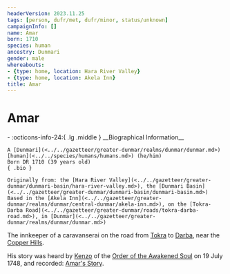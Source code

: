 ```yaml
---
headerVersion: 2023.11.25
tags: [person, dufr/met, dufr/minor, status/unknown]
campaignInfo: []
name: Amar
born: 1710
species: human
ancestry: Dunmari
gender: male
whereabouts:
- {type: home, location: Hara River Valley}
- {type: home, location: Akela Inn}
title: Amar
---
```

# Amar
<div class="grid cards ext-narrow-margin ext-one-column" markdown>
- :octicons-info-24:{ .lg .middle } __Biographical Information__

    A [Dunmari](<../../gazetteer/greater-dunmar/realms/dunmar/dunmar.md>) [human](<../../species/humans/humans.md>) (he/him)  
    Born DR 1710 (39 years old)  
    { .bio }

    Originally from: the [Hara River Valley](<../../gazetteer/greater-dunmar/dunmari-basin/hara-river-valley.md>), the [Dunmari Basin](<../../gazetteer/greater-dunmar/dunmari-basin/dunmari-basin.md>)
    Based in the [Akela Inn](<../../gazetteer/greater-dunmar/realms/dunmar/central-dunmar/akela-inn.md>), on the [Tokra-Darba Road](<../../gazetteer/greater-dunmar/roads/tokra-darba-road.md>), in [Dunmar](<../../gazetteer/greater-dunmar/realms/dunmar/dunmar.md>)
</div>


The innkeeper of a caravanserai on the road from [Tokra](<../../gazetteer/greater-dunmar/realms/dunmar/central-dunmar/tokra/tokra.md>) to [Darba](<../../gazetteer/greater-dunmar/realms/dunmar/coastal-dunmar/darba/darba.md>), near the [Copper Hills](<../../gazetteer/greater-dunmar/darba-highlands/copper-hills.md>). 

His story was heard by [Kenzo](<../pcs/dunmar-fellowship/kenzo.md>) of the [Order of the Awakened Soul](<../../groups/dunmari-mystery-cults/order-of-the-awakened-soul.md>) on 19 July 1748, and recorded: [Amar's Story](<../../campaigns/dunmari-frontier/collected-stories/amar-s-story.md>).